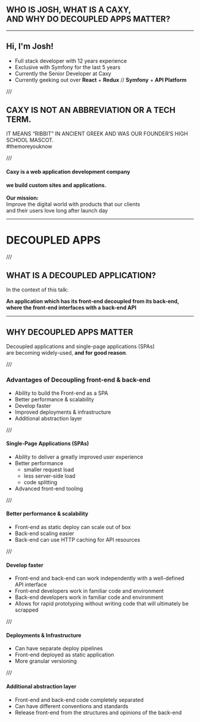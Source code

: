 ## WHO IS JOSH, WHAT IS A CAXY,<br/> AND WHY DO DECOUPLED APPS MATTER?

---

## Hi, I'm Josh!

- Full stack developer with 12 years experience 
- Exclusive with Symfony for the last 5 years
- Currently the Senior Developer at Caxy
- Currently geeking out over **React** + **Redux** // **Symfony** + **API Platform**

///

## CAXY IS NOT AN ABBREVIATION OR A TECH TERM.

IT MEANS “RIBBIT” IN ANCIENT GREEK AND WAS OUR FOUNDER’S HIGH SCHOOL MASCOT.<br/> #themoreyouknow

///

#### Caxy is a web application development company

**we build custom sites and applications.**
<br/><br/>
**Our mission:**<br/> Improve the digital world with products that our clients<br/> and their users love long after launch day  

---

# DECOUPLED APPS

///

## WHAT IS A DECOUPLED APPLICATION?

In the context of this talk: 

**An application which has its front-end decoupled from its back-end,<br/> where the front-end interfaces with a back-end API**

---

## WHY DECOUPLED APPS MATTER

Decoupled applications and single-page applications (SPAs)<br/> are becoming widely-used, **and for good reason**.

///

### Advantages of Decoupling front-end & back-end

- Ability to build the Front-end as a SPA
- Better performance & scalability
- Develop faster
- Improved deployments & infrastructure
- Additional abstraction layer

///

#### Single-Page Applications (SPAs)

- Ability to deliver a greatly improved user experience
- Better performance
    - smaller request load
    - less server-side load
    - code splitting
- Advanced front-end tooling

///

#### Better performance & scalability

- Front-end as static deploy can scale out of box
- Back-end scaling easier
- Back-end can use HTTP caching for API resources

///

#### Develop faster

- Front-end and back-end can work independently with a well-defined API interface
- Front-end developers work in familiar code and environment
- Back-end developers work in familiar code and environment
- Allows for rapid prototyping without writing code that will ultimately be scrapped

///

#### Deployments & Infrastructure

- Can have separate deploy pipelines
- Front-end deployed as static application
- More granular versioning 

///

#### Additional abstraction layer

- Front-end and back-end code completely separated
- Can have different conventions and standards
- Release front-end from the structures and opinions of the back-end
